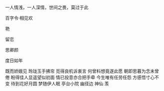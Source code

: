 一人情浅，一人深情，世间之畏，莫过于此

百字令·相见欢

艳

留恋

思卿颜

度日如年

既而娇娥见
玲珑玉手拂帘
觅得良机诉衷言
何曾料想竟遂此愿
朝即思暮为念未曾倦
盼得佳人显遥望似初面
情已投意亦合把手牵
今生唯有任劳任怨
方感悟寸心不变
待到花好月圆
梦随伊人眠
亭台小院
幽径边
神仙
羡
